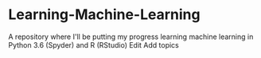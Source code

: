 # Learning-Machine-Learning
A repository where I'll be putting my progress learning machine learning in Python 3.6 (Spyder) and R (RStudio) Edit
Add topics
